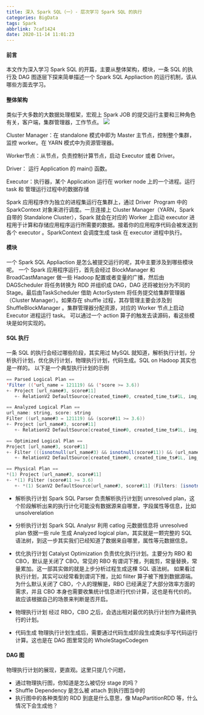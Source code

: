 ```yaml
---
title: 深入 Spark SQL（一）- 层次学习 Spark SQL 的执行
categories: BigData
tags: Spark
abbrlink: 7caf1424
date: 2020-11-14 11:01:23
---
```


#### 前言
本文作为深入学习 Spark SQL 的开篇，主要从整体架构，模块，一条 SQL 的执行及 DAG 图逐层下探来简单描述一个 Spark SQL Appliaction 的运行机制，该从哪些方面去学习。
<!--more-->

#### 整体架构
类似于大多数的大数据处理框架，宏观上 Spark JOB 的提交运行主要和三种角色有关，客户端，集群管理器，工作节点。
![](https://tva1.sinaimg.cn/large/00831rSTly1gd3wm9z12rj30gk07ydg6.jpg)

Cluster Manager：在 standalone 模式中即为 Master 主节点，控制整个集群，监控 worker。在 YARN 模式中为资源管理器。

Worker节点：从节点，负责控制计算节点，启动 Executor 或者 Driver。

Driver： 运行 Application 的 main() 函数。

Executor：执行器，某个 Application 运行在 worker node 上的一个进程。运行 task 和 管理运行过程中的数据存储

Spark 应用程序作为独立的进程集运行在集群上，通过 Driver  Program 中的 SparkContext 对象来进行调度。一旦连接上 Cluster Manager（YARN，Spark 自带的 Standalone Cluster），Spark 就会在对应的 Worker 上启动 executor 进程用于计算和存储应用程序运行所需要的数据。接着你的应用程序代码会被发送到各个 executor 。SparkContext 会调度生成 task 在 executor 进程中执行。

#### 模块
一个 Spark SQL Appliaction 是怎么被提交运行的呢，其中主要涉及到哪些模块呢。
一个 Spark 应用程序运行，首先会经过 BlockManager 和 BroadCastManager 做一些 Hadoop 配置或者变量的广播，然后由 DAGScheduler 将任务转换为 RDD 并组织成 DAG，DAG 还将被划分为不同的 Stage。最后由TaskScheduler 借助 ActorSystem 将任务提交给集群管理器（Cluster Manager）。如果存在 shuffle 过程，其存管理主要会涉及到 ShuffleBlockManager 。集群管理器分配资源，对应的 Worker 节点上启动 Executor 进程运行 task。
可以通过一个 action 算子的触发去读源码，看这些模块是如何实现的。

#### SQL 执行
一条 SQL 的执行会经过哪些阶段，其实用过 MySQL 就知道，解析执行计划，分析执行计划，优化执行计划，物理执行计划，代码生成。SQL on Hadoop 其实也是一样的。
以下是一个典型执行计划的示例
```scala
== Parsed Logical Plan ==
'Filter (('url_name = 121119) && ('score >= 3.6))
+- Project [url_name#3, score#11]
   +- RelationV2 DefaultSource[created_time#0, created_time_ts#1L, img_url#2, url_name#3, fangyuan#4, type#5, id#6, city#7, tags#8, url#9, name#10, score#11, is_direct_sell#12, project_address#13, alias#14, the_main_unit#15, recently_opened#16, img_links#17, img_srcs#18, detail_url#19, huxing_url#20, dianping_url#21, notes#22, team_buy#23, ... 81 more fields] (Options: [dbtable=newfangdetail,driver=com.mysql.jdbc.Driver,url=*********(redacted),paths=[]])

== Analyzed Logical Plan ==
url_name: string, score: string
Filter ((url_name#3 = 121119) && (score#11 >= 3.6))
+- Project [url_name#3, score#11]
   +- RelationV2 DefaultSource[created_time#0, created_time_ts#1L, img_url#2, url_name#3, fangyuan#4, type#5, id#6, city#7, tags#8, url#9, name#10, score#11, is_direct_sell#12, project_address#13, alias#14, the_main_unit#15, recently_opened#16, img_links#17, img_srcs#18, detail_url#19, huxing_url#20, dianping_url#21, notes#22, team_buy#23, ... 81 more fields] (Options: [dbtable=newfangdetail,driver=com.mysql.jdbc.Driver,url=*********(redacted),paths=[]])

== Optimized Logical Plan ==
Project [url_name#3, score#11]
+- Filter (((isnotnull(url_name#3) && isnotnull(score#11)) && (url_name#3 = 121119)) && (score#11 >= 3.6))
   +- RelationV2 DefaultSource[created_time#0, created_time_ts#1L, img_url#2, url_name#3, fangyuan#4, type#5, id#6, city#7, tags#8, url#9, name#10, score#11, is_direct_sell#12, project_address#13, alias#14, the_main_unit#15, recently_opened#16, img_links#17, img_srcs#18, detail_url#19, huxing_url#20, dianping_url#21, notes#22, team_buy#23, ... 81 more fields] (Options: [dbtable=newfangdetail,driver=com.mysql.jdbc.Driver,url=*********(redacted),paths=[]])

== Physical Plan ==
*(1) Project [url_name#3, score#11]
+- *(1) Filter (score#11 >= 3.6)
   +- *(1) ScanV2 DefaultSource[url_name#3, score#11] (Filters: [isnotnull(url_name#3), isnotnull(score#11), (url_name#3 = 121119)], Options: [dbtable=newfangdetail,driver=com.mysql.jdbc.Driver,url=*********(redacted),paths=[]])

```
- 解析执行计划
Spark SQL Parser 负责解析执行计划到 unresolved plan，这个阶段解析出来的执行计化可能没有数据源来自哪里，字段属性等信息，比如 unsolverelation
- 分析执行计划
Spark SQL Analysr 利用 catlog 元数据信息将 unresolved plan 依据一些 rule 生成 Analyzed logical plan，其实就是一颗完整的 SQL 语法树，到这一步其实我们已经知道了数据来自哪里，属性等元数据信息。
- 优化执行计划
Catalyst Optimization 负责优化执行计划。主要分为 RBO 和 CBO，默认是关闭了 CBO。常见的 RBO 有谓词下推，列裁剪，常量替换，常量累加。这一部其实做的就是上步分析过程生成这棵 SQL 语法树。
如果看过执行计划，其实可以经常看到谓词下推，比如 filiter 算子被下推到数据源端。
为什么默认关闭了 CBO，个人的理解是，RBO 已经满足了大部分效率方面的需求，并且 CBO 本身也需要收集统计信息进行代价计算，这也是有代价的。故应该根据自己的场景来判断是否开启。

- 物理执行计划
经过 RBO，CBO 之后，会选出相对最优的执行计划作为最终执行的计划。
- 代码生成
物理执行计划生成后，需要通过代码生成阶段生成类似手写代码运行计算。这也是在 DAG 图里常见的 WholeStageCodegen

#### DAG 图
物理执行计划的展现，更直观。这里只提几个问题，
- 通过物理执行图，你知道是怎么被切分 stage 的吗？
- Shuffle Dependency 是怎么被 attach 到执行图当中的
- 执行图中的各种类型的 RDD 到底是什么意思，像 MapPartitionRDD 等，什么情况下会生成他？
